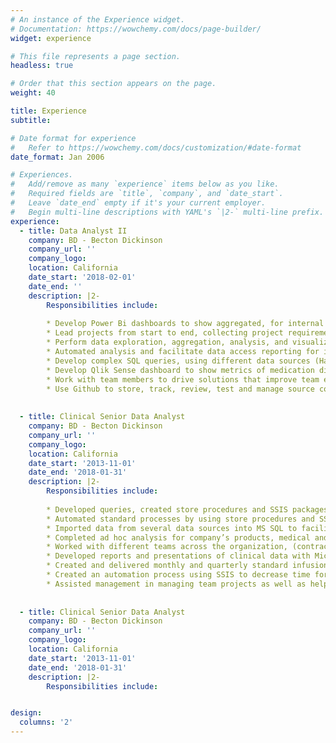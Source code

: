 ```yaml
---
# An instance of the Experience widget.
# Documentation: https://wowchemy.com/docs/page-builder/
widget: experience

# This file represents a page section.
headless: true

# Order that this section appears on the page.
weight: 40

title: Experience
subtitle:

# Date format for experience
#   Refer to https://wowchemy.com/docs/customization/#date-format
date_format: Jan 2006

# Experiences.
#   Add/remove as many `experience` items below as you like.
#   Required fields are `title`, `company`, and `date_start`.
#   Leave `date_end` empty if it's your current employer.
#   Begin multi-line descriptions with YAML's `|2-` multi-line prefix.
experience:
  - title: Data Analyst II
    company: BD - Becton Dickinson
    company_url: ''
    company_logo:
    location: California
    date_start: '2018-02-01'
    date_end: ''
    description: |2-
        Responsibilities include:
        
        * Develop Power Bi dashboards to show aggregated, for internal and external business units.
        * Lead projects from start to end, collecting project requirements, design solutions, estimate time of project duration and              completion, extract, analyze and present data analysis results to customers. 
        * Perform data exploration, aggregation, analysis, and visualizations using R. 
        * Automated analysis and facilitate data access reporting for internal customers.
        * Develop complex SQL queries, using different data sources (Hadoop/MS SQL) to create datasets for statistical analysis.
        * Develop Qlik Sense dashboard to show metrics of medication diversion of clinicians, to monitor discrepancies of data loads             for customers.
        * Work with team members to drive solutions that improve team efficiency and project deliverables to customers. 
        * Use Github to store, track, review, test and manage source code with team members. 
        
        
  - title: Clinical Senior Data Analyst
    company: BD - Becton Dickinson
    company_url: ''
    company_logo: 
    location: California
    date_start: '2013-11-01'
    date_end: '2018-01-31'
    description: |2-
        Responsibilities include:
        
        * Developed queries, created store procedures and SSIS packages to extract data, and developed Infusion surveillance QlikView            dashboards for internal customers, to track infusion pumps malfunction.
        * Automated standard processes by using store procedures and SSIS to extract SQL data and update QlikView dashboards.
        * Imported data from several data sources into MS SQL to facilitate data analysis and data mining.
        * Completed ad hoc analysis for company’s products, medical and lab data, documented the process, and automated them.
        * Worked with different teams across the organization, (contracts, engineering, sales) to create a better process for                    onboarding new customers as well as improving current processes.
        * Developed reports and presentations of clinical data with Microsoft SSRS for internal and external customers.
        * Created and delivered monthly and quarterly standard infusion and medication reports for hospitals across the country, to              assist them increase patient safety and decrease medical errors.
        * Created an automation process using SSIS to decrease time for auditing and managing contracts of infusion customers.
        * Assisted management in managing team projects as well as help training new team members.
        
        
  - title: Clinical Senior Data Analyst
    company: BD - Becton Dickinson
    company_url: ''
    company_logo: 
    location: California
    date_start: '2013-11-01'
    date_end: '2018-01-31'
    description: |2-
        Responsibilities include:


design:
  columns: '2'
---
```

